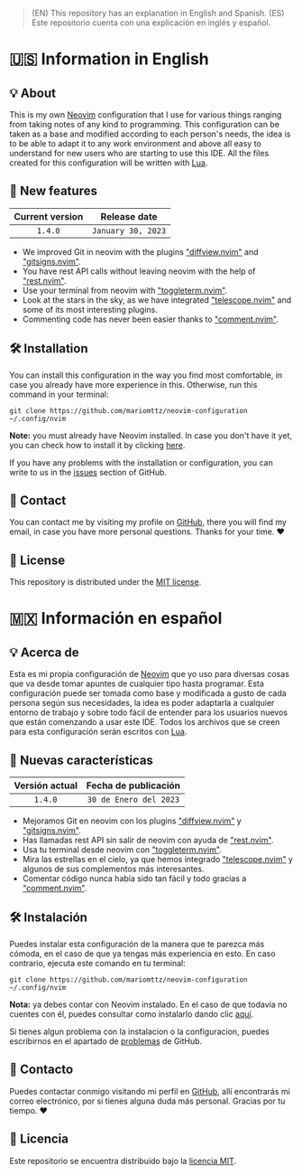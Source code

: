> (EN) This repository has an explanation in English and Spanish. (ES) Este repositorio cuenta con una explicación en inglés y español.

# 🇺🇸 Information in English

## 💡 About
This is my own [Neovim](https://neovim.io/) configuration that I use for various things ranging from taking notes of any kind to programming. This configuration can be taken as a base and modified according to each person's needs, the idea is to be able to adapt it to any work environment and above all easy to understand for new users who are starting to use this IDE. All the files created for this configuration will be written with [Lua](https://www.lua.org/).

## 📰 New features

| Current version | Release date |
| :-------------: | :----------: |
| `1.4.0` | `January 30, 2023` |

- We improved Git in neovim with the plugins ["diffview.nvim"](https://github.com/sindrets/diffview.nvim) and ["gitsigns.nvim"](https://github.com/lewis6991/gitsigns.nvim).
- You have rest API calls without leaving neovim with the help of ["rest.nvim"](https://github.com/rest-nvim/rest.nvim).
- Use your terminal from neovim with ["toggleterm.nvim"](https://github.com/akinsho/toggleterm.nvim).
- Look at the stars in the sky, as we have integrated ["telescope.nvim"](https://github.com/nvim-telescope/telescope.nvim) and some of its most interesting plugins.
- Commenting code has never been easier thanks to ["comment.nvim"](https://github.com/numToStr/Comment.nvim).

## 🛠 Installation
You can install this configuration in the way you find most comfortable, in case you already have more experience in this. Otherwise, run this command in your terminal:

```git
git clone https://github.com/mariomttz/neovim-configuration ~/.config/nvim
```

**Note:** you must already have Neovim installed. In case you don't have it yet, you can check how to install it by clicking [here](https://github.com/neovim/neovim/wiki/Installing-Neovim).

If you have any problems with the installation or configuration, you can write to us in the [issues](https://github.com/mariomttz/neovim-configuration/issues) section of GitHub.

## 📧 Contact
You can contact me by visiting my profile on [GitHub](https://github.com/mariomttz), there you will find my email, in case you have more personal questions. Thanks for your time. ❤

## 📃 License
This repository is distributed under the [MIT license](https://github.com/mariomttz/neovim-configuration/blob/master/LICENSE.md).

# 🇲🇽 Información en español

## 💡 Acerca de
Esta es mi propia configuración de [Neovim](https://neovim.io/) que yo uso para diversas cosas que va desde tomar apuntes de cualquier tipo hasta programar. Esta configuración puede ser tomada como base y modificada a gusto de cada persona según sus necesidades, la idea es poder adaptarla a cualquier entorno de trabajo y sobre todo fácil de entender para los usuarios nuevos que están comenzando a usar este IDE. Todos los archivos que se creen para esta configuración serán escritos con [Lua](https://www.lua.org/).

## 📰 Nuevas características

| Versión actual | Fecha de publicación |
| :------------: | :------------------: |
| `1.4.0` | `30 de Enero del 2023` |

- Mejoramos Git en neovim con los plugins ["diffview.nvim"](https://github.com/sindrets/diffview.nvim) y ["gitsigns.nvim"](https://github.com/lewis6991/gitsigns.nvim).
- Has llamadas rest API sin salir de neovim con ayuda de ["rest.nvim"](https://github.com/rest-nvim/rest.nvim).
- Usa tu terminal desde neovim con ["toggleterm.nvim"](https://github.com/akinsho/toggleterm.nvim).
- Mira las estrellas en el cielo, ya que hemos integrado ["telescope.nvim"](https://github.com/nvim-telescope/telescope.nvim) y algunos de sus complementos más interesantes.
- Comentar código nunca había sido tan fácil y todo gracias a ["comment.nvim"](https://github.com/numToStr/Comment.nvim).

## 🛠 Instalación
Puedes instalar esta configuración de la manera que te parezca más cómoda, en el caso de que ya tengas más experiencia en esto. En caso contrario, ejecuta este comando en tu terminal:

```git
git clone https://github.com/mariomttz/neovim-configuration ~/.config/nvim
```

**Nota:** ya debes contar con Neovim instalado. En el caso de que todavía no cuentes con él, puedes consultar como instalarlo dando clic [aquí](https://github.com/neovim/neovim/wiki/Installing-Neovim).

Si tienes algun problema con la instalacion o la configuracion, puedes escribirnos en el apartado de [problemas](https://github.com/mariomttz/neovim-configuration/issues) de GitHub.

## 📧 Contacto
Puedes contactar conmigo visitando mi perfil en [GitHub](https://github.com/mariomttz), allí encontrarás mi correo electrónico, por si tienes alguna duda más personal. Gracias por tu tiempo. ❤

## 📃 Licencia
Este repositorio se encuentra distribuido bajo la [licencia MIT](https://github.com/mariomttz/neovim-configuration/blob/master/LICENSE.md).
